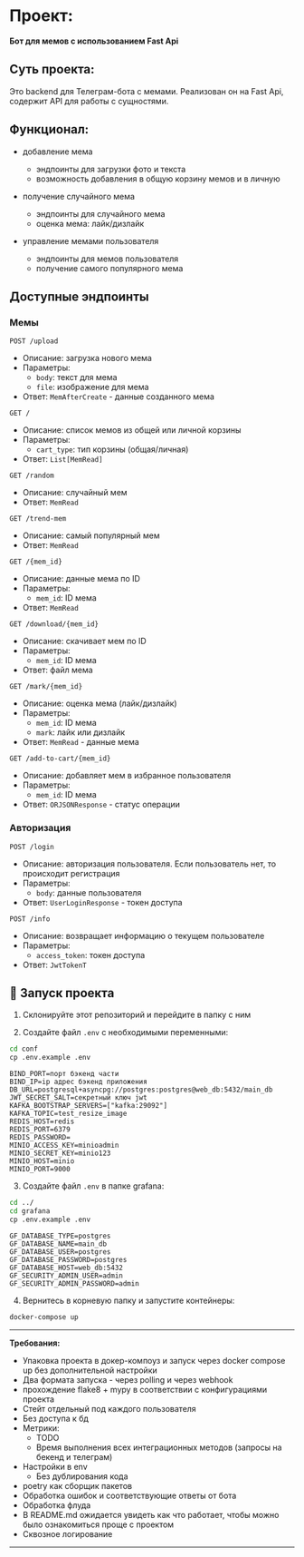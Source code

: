 # Проект:

**Бот для мемов с использованием Fast Api**

## Суть проекта:
Это backend для Телеграм-бота с мемами. Реализован он на Fast Api, содержит API для работы с сущностями.


## Функционал:
- добавление мема
  - эндпоинты для загрузки фото и текста
  - возможность добавления в общую корзину мемов и в личную

- получение случайного мема
  - эндпоинты для случайного мема
  - оценка мема: лайк/дизлайк

- управление мемами пользователя
  - эндпоинты для мемов пользователя
  - получение самого популярного мема

## Доступные эндпоинты

### Мемы
  ```
  POST /upload
  ```
  - Описание: загрузка нового мема
  - Параметры:
    - `body`: текст для мема
    - `file`: изображение для мема
  - Ответ: `MemAfterCreate` - данные созданного мема

  ```
  GET /
  ```
  - Описание: список мемов из общей или личной корзины
  - Параметры:
    - `cart_type`: тип корзины (общая/личная)
  - Ответ: `List[MemRead]`

  ```
  GET /random
  ```
  - Описание: случайный мем
  - Ответ: `MemRead`

  ```
  GET /trend-mem
  ```
  - Описание: самый популярный мем
  - Ответ: `MemRead`

  ```
  GET /{mem_id}
  ```
  - Описание: данные мема по ID
  - Параметры:
    - `mem_id`: ID мема
  - Ответ: `MemRead`

  ```
  GET /download/{mem_id}
  ```
  - Описание: скачивает мем по ID
  - Параметры:
    - `mem_id`: ID мема
  - Ответ: файл мема

  ```
  GET /mark/{mem_id}
  ```
  - Описание: оценка мема (лайк/дизлайк)
  - Параметры:
    - `mem_id`: ID мема
    - `mark`: лайк или дизлайк
  - Ответ: `MemRead` - данные мема

  ```
  GET /add-to-cart/{mem_id}
  ```
  - Описание: добавляет мем в избранное пользователя
  - Параметры:
    - `mem_id`: ID мема
  - Ответ: `ORJSONResponse` - статус операции

### Авторизация

  ```
  POST /login
  ```
  - Описание: авторизация пользователя. Если пользователь нет, то происходит регистрация
  - Параметры:
    - `body`: данные пользователя
  - Ответ: `UserLoginResponse` - токен доступа

  ```
  POST /info
  ```
  - Описание: возвращает информацию о текущем пользователе
  - Параметры:
    - `access_token`: токен доступа
  - Ответ: `JwtTokenT`

## 🔧 Запуск проекта

1. Склонируйте этот репозиторий и перейдите в папку с ним

2. Создайте файл `.env` с необходимыми переменными:

```bash
cd conf
ср .env.example .env
```

```env
BIND_PORT=порт бэкенд части
BIND_IP=ip адрес бэкенд приложения
DB_URL=postgresql+asyncpg://postgres:postgres@web_db:5432/main_db
JWT_SECRET_SALT=секретный ключ jwt
KAFKA_BOOTSTRAP_SERVERS=["kafka:29092"]
KAFKA_TOPIC=test_resize_image
REDIS_HOST=redis
REDIS_PORT=6379
REDIS_PASSWORD=
MINIO_ACCESS_KEY=minioadmin
MINIO_SECRET_KEY=minio123
MINIO_HOST=minio
MINIO_PORT=9000
```
3. Создайте файл `.env` в папке grafana:

```bash
cd ../
cd grafana
ср .env.example .env
```

```env
GF_DATABASE_TYPE=postgres
GF_DATABASE_NAME=main_db
GF_DATABASE_USER=postgres
GF_DATABASE_PASSWORD=postgres
GF_DATABASE_HOST=web_db:5432
GF_SECURITY_ADMIN_USER=admin
GF_SECURITY_ADMIN_PASSWORD=admin
```
4. Вернитесь в корневую папку и запустите контейнеры:

```bash
docker-compose up
```

---

**Требования:**

- Упаковка проекта в докер-компоуз и запуск через docker compose up без дополнительной настройки
- Два формата запуска - через polling и через webhook
- прохождение flake8 + mypy в соответствии с конфигурациями проекта
- Стейт отдельный под каждого пользователя
- Без доступа к бд
- Метрики: 
  - TODO
  - Время выполнения всех интеграционных методов (запросы на бекенд и телеграм)
- Настройки в env
  - Без дублирования кода
- poetry как сборщик пакетов
- Обработка ошибок и соответствующие ответы от бота
- Обработка флуда
- В README.md ожидается увидеть как что работает, чтобы можно было ознакомиться проще с проектом
- Сквозное логирование

---